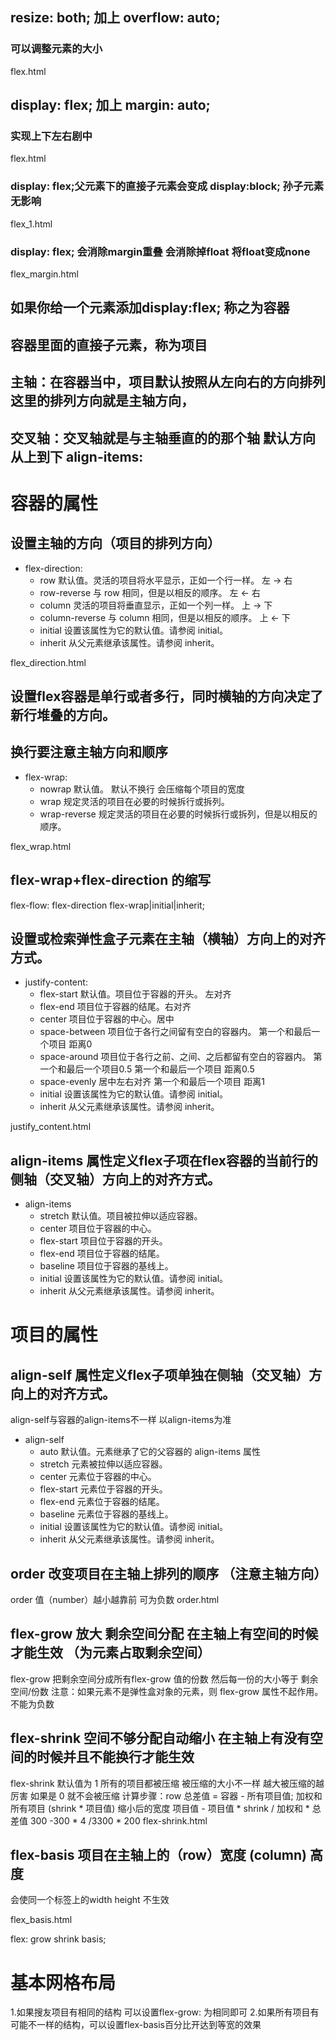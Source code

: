 
##   resize: both; 加上 overflow: auto; 
###  可以调整元素的大小 
flex.html

##   display: flex; 加上 margin: auto;  
###  实现上下左右剧中 
flex.html

###  display: flex;父元素下的直接子元素会变成 display:block; 孙子元素无影响 
flex_1.html

###  display: flex; 会消除margin重叠  会消除掉float 将float变成none 
flex_margin.html

##    如果你给一个元素添加display:flex; 称之为容器
##    容器里面的直接子元素，称为项目

##    主轴：在容器当中，项目默认按照从左向右的方向排列 这里的排列方向就是主轴方向，

##    交叉轴：交叉轴就是与主轴垂直的的那个轴  默认方向从上到下 align-items:

#    容器的属性

## 设置主轴的方向（项目的排列方向）
+ flex-direction:  
    - row	           默认值。灵活的项目将水平显示，正如一个行一样。   左  ->  右
    - row-reverse	   与 row 相同，但是以相反的顺序。        左  <-  右
    - column	       灵活的项目将垂直显示，正如一个列一样。      上  ->  下
    - column-reverse   与 column 相同，但是以相反的顺序。 上  <-  下
    - initial	       设置该属性为它的默认值。请参阅 initial。
    - inherit	       从父元素继承该属性。请参阅 inherit。

flex_direction.html   
## 设置flex容器是单行或者多行，同时横轴的方向决定了新行堆叠的方向。
## 换行要注意主轴方向和顺序
+ flex-wrap:
    - nowrap	       默认值。 默认不换行 会压缩每个项目的宽度
    - wrap	           规定灵活的项目在必要的时候拆行或拆列。
    - wrap-reverse	   规定灵活的项目在必要的时候拆行或拆列，但是以相反的顺序。

flex_wrap.html 

## flex-wrap+flex-direction 的缩写
 flex-flow: flex-direction flex-wrap|initial|inherit;

## 设置或检索弹性盒子元素在主轴（横轴）方向上的对齐方式。
+ justify-content: 
    - flex-start      默认值。项目位于容器的开头。 左对齐
    - flex-end        项目位于容器的结尾。右对齐
    - center          项目位于容器的中心。居中
    - space-between   项目位于各行之间留有空白的容器内。 第一个和最后一个项目 距离0
    - space-around    项目位于各行之前、之间、之后都留有空白的容器内。 第一个和最后一个项目0.5 第一个和最后一个项目 距离0.5
    - space-evenly    居中左右对齐 第一个和最后一个项目 距离1
    - initial         设置该属性为它的默认值。请参阅 initial。
    - inherit         从父元素继承该属性。请参阅 inherit。

justify_content.html

## align-items 属性定义flex子项在flex容器的当前行的侧轴（交叉轴）方向上的对齐方式。
+ align-items
    - stretch       默认值。项目被拉伸以适应容器。	
    - center	    项目位于容器的中心。
    - flex-start	项目位于容器的开头。	
    - flex-end	    项目位于容器的结尾。	
    - baseline	    项目位于容器的基线上。	
    - initial	    设置该属性为它的默认值。请参阅 initial。
    - inherit	    从父元素继承该属性。请参阅 inherit。


# 项目的属性


## align-self 属性定义flex子项单独在侧轴（交叉轴）方向上的对齐方式。
   align-self与容器的align-items不一样  以align-items为准
+ align-self
    - auto	        默认值。元素继承了它的父容器的 align-items 属性
    - stretch	    元素被拉伸以适应容器。
    - center	    元素位于容器的中心。	
    - flex-start    元素位于容器的开头。
    - flex-end	    元素位于容器的结尾。
    - baseline	    元素位于容器的基线上。	
    - initial	    设置该属性为它的默认值。请参阅 initial。
    - inherit	    从父元素继承该属性。请参阅 inherit。

## order 改变项目在主轴上排列的顺序 （注意主轴方向）
   order 值（number）越小越靠前 可为负数 
   order.html

## flex-grow 放大 剩余空间分配 在主轴上有空间的时候才能生效 （为元素占取剩余空间）
flex-grow 把剩余空间分成所有flex-grow 值的份数  然后每一份的大小等于 剩余空间/份数
注意：如果元素不是弹性盒对象的元素，则 flex-grow 属性不起作用。 不能为负数

## flex-shrink 空间不够分配自动缩小 在主轴上有没有空间的时候并且不能换行才能生效
flex-shrink 默认值为 1 所有的项目都被压缩 被压缩的大小不一样 越大被压缩的越厉害
如果是 0 就不会被压缩
计算步骤：row
总差值 = 容器 - 所有项目值;
加权和  所有项目 (shrink * 项目值)
缩小后的宽度   项目值 - 项目值 * shrink / 加权和 * 总差值
300 -300 * 4 /3300 * 200
flex-shrink.html

## flex-basis 项目在主轴上的（row）宽度 (column) 高度  
会使同一个标签上的width height 不生效

flex_basis.html

flex: grow shrink basis;

# 基本网格布局
 1.如果搜友项目有相同的结构 可以设置flex-grow: 为相同即可
 2.如果所有项目有可能不一样的结构，可以设置flex-basis百分比开达到等宽的效果





